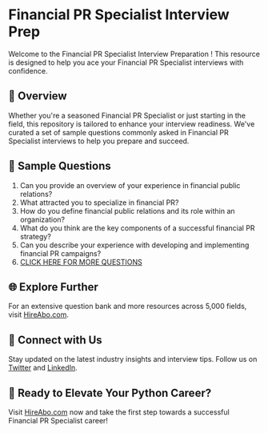 # Financial PR Specialist Interview Prep

Welcome to the Financial PR Specialist Interview Preparation ! This resource is designed to help you ace your Financial PR Specialist interviews with confidence.

## 🚀 Overview

Whether you're a seasoned Financial PR Specialist or just starting in the field, this repository is tailored to enhance your interview readiness. We've curated a set of sample questions commonly asked in Financial PR Specialist interviews to help you prepare and succeed.

## 📝 Sample Questions

1. Can you provide an overview of your experience in financial public relations?
2. What attracted you to specialize in financial PR?
3. How do you define financial public relations and its role within an organization?
4. What do you think are the key components of a successful financial PR strategy?
5. Can you describe your experience with developing and implementing financial PR campaigns?
6. [CLICK HERE FOR MORE QUESTIONS](https://hireabo.com/job/8_1_30/Financial%20PR%20Specialist)

## 🌐 Explore Further

For an extensive question bank and more resources across 5,000 fields, visit [HireAbo.com](https://www.hireabo.com).

## 📱 Connect with Us

Stay updated on the latest industry insights and interview tips. Follow us on [Twitter](https://twitter.com/hireabo) and [LinkedIn](https://www.linkedin.com/in/hire-abo-3609972a8/).

## 🚀 Ready to Elevate Your Python Career?

Visit [HireAbo.com](https://www.hireabo.com) now and take the first step towards a successful Financial PR Specialist career!